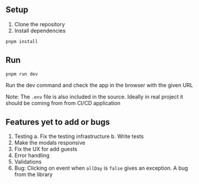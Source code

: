 ## Setup

1. Clone the repository
2. Install dependencies

```sh
pnpm install
```
## Run 
```sh
pnpm run dev
```
Run the dev command and check the app in the browser with the given URL

Note: The `.env` file is also included in the source. Ideally in real project it should be coming from from CI/CD application


## Features yet to add or bugs

1. Testing
  a. Fix the testing infrastructure
  b. Write tests
2. Make the modals responsive
3. Fix the UX for add guests
4. Error handling
5. Validations
6. Bug: Clicking on event when `allDay` is `false` gives an exception. A bug from the library  

